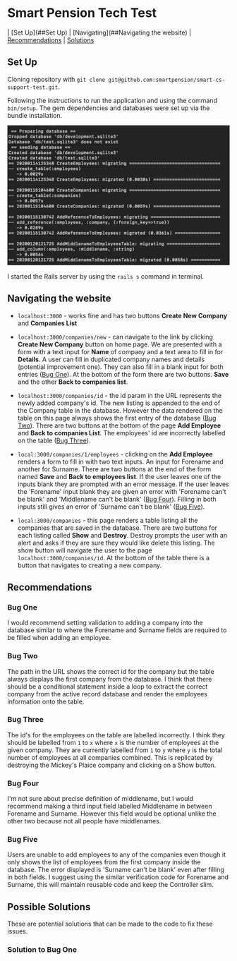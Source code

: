 # Smart Pension Tech Test

| [Set Up](##Set Up) | [Navigating](##Navigating the website) | [Recommendations](##Recommendations) | [Solutions](##Possible-Solutions)

## Set Up

Cloning repository with `git clone git@github.com:smartpension/smart-cs-support-test.git`.

Following the instructions to run the application and using the command `bin/setup`. The gem dependencies and databases were set up via the bundle installation.

![Image of database installation](./images/database-setup.png)

I started the Rails server by using the `rails s` command in terminal.

## Navigating the website

* `localhost:3000` - works fine and has two buttons **Create New Company** and **Companies List**

* `localhost:3000/companies/new` - can navigate to the link by clicking **Create New Company** button on home page. We are presented with a form with a text input for **Name** of company and a text area to fill in for **Details**. A user can fill in duplicated company names and details (potential improvement one). They can also fill in a blank input for both entries ([Bug One](#bug-One)). At the bottom of the form there are two buttons. **Save** and the other **Back to companies list**.

* `localhost:3000/companies/id` - the id param in the URL represents the newly added company's id. The new listing is appended to the end of the Company table in the database. However the data rendered on the table on this page always shows the first entry of the database ([Bug Two](#bug-Two)). There are two buttons at the bottom of the page **Add Employee** and **Back to companies List**. The employees' id are incorrectly labelled on the table ([Bug Three](#bug-Three)).

* `local:3000/companies/1/employees` - clicking on the **Add Employee** renders a form to fill in with two text inputs. An input for Forename and another for Surname. There are two buttons at the end of the form named **Save** and **Back to employees list**. If the user leaves one of the inputs blank they are prompted with an error message. If the user leaves the 'Forename' input blank they are given an error with 'Forename can't be blank' and 'Middlename can't be blank' ([Bug Four](#bug-Four)). Filling in both inputs still gives an error of 'Surname can't be blank' ([Bug Five](#bug-Five)).

* `local:3000/companies` - this page renders a table listing all the companies that are saved in the database. There are two buttons for each listing called **Show** and **Destroy**. Destroy prompts the user with an alert and asks if they are sure they would like delete this listing. The show button will navigate the user to the page `localhost:3000/companies/id`. At the bottom of the table there is a button that navigates to creating a new company.

## Recommendations

### Bug One

I would recommend setting validation to adding a company into the database similar to where the Forename and Surname fields are required to be filled when adding an employee.

### Bug Two

The path in the URL shows the correct id for the company but the table always displays the first company from the database. I think that there should be a conditional statement inside a loop to extract the correct company from the active record database and render the employees information onto the table.

### Bug Three

The id's for the employees on the table are labelled incorrectly. I think they should be labelled from `1` to `x` where `x` is the number of employees at the given company. They are currently labelled from `1` to `y` where `y` is the total number of employees at all companies combined. This is replicated by destroying the Mickey's Plaice company and clicking on a Show button.

### Bug Four

I'm not sure about precise definition of middlename, but I would recommend making a third input field labelled Middlename in between Forename and Surname. However this field would be optional unlike the other two because not all people have middlenames.

### Bug Five

Users are unable to add employees to any of the companies even though it only shows the list of employees from the first company inside the database. The error displayed is 'Surname can't be blank' even after filling in both fields. I suggest using the similar verification code for Forename and Surname, this will maintain reusable code and keep the Controller slim.

## Possible Solutions

These are potential solutions that can be made to the code to fix these issues.

### Solution to Bug One
